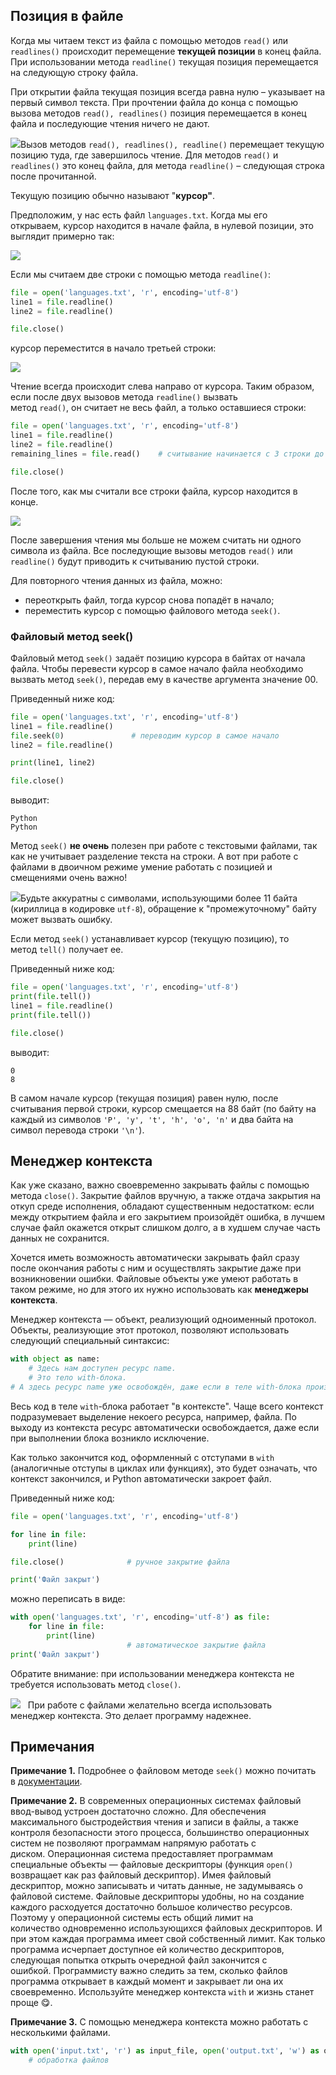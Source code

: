 ## Позиция в файле

Когда мы читаем текст из файла с помощью методов `read()` или `readlines()` происходит перемещение **текущей позиции** в конец файла. При использовании метода `readline()` текущая позиция перемещается на следующую строку файла.

При открытии файла текущая позиция всегда равна нулю – указывает на первый символ текста. При прочтении файла до конца с помощью вызова методов `read(), readlines()` позиция перемещается в конец файла и последующие чтения ничего не дают.

![](https://ucarecdn.com/4b9c38db-3df1-4af7-a7f6-1a51bc5a1f41/)Вызов методов `read(), readlines(), readline()` перемещает текущую позицию туда, где завершилось чтение. Для методов `read()` и `readlines()` это конец файла, для метода `readline()` – следующая строка после прочитанной.

Текущую позицию обычно называют "**курсор"**. 

Предположим, у нас есть файл `languages.txt`. Когда мы его открываем, курсор находится в начале файла, в нулевой позиции, это выглядит примерно так:

![](https://ucarecdn.com/448f886e-cc06-470f-9cd5-6ba571341214/)

Если мы считаем две строки с помощью метода `readline()`:

```python
file = open('languages.txt', 'r', encoding='utf-8')
line1 = file.readline()
line2 = file.readline()

file.close()
```

курсор переместится в начало третьей строки:

![](https://ucarecdn.com/b0362a51-bf99-469c-b306-8a831479b1e0/)

Чтение всегда происходит слева направо от курсора. Таким образом, если после двух вызовов метода `readline()` вызвать метод `read()`, он считает не весь файл, а только оставшиеся строки:

```python
file = open('languages.txt', 'r', encoding='utf-8')
line1 = file.readline()
line2 = file.readline()
remaining_lines = file.read()    # считывание начинается с 3 строки до конца файла

file.close()
```

После того, как мы считали все строки файла, курсор находится в конце.

![](https://ucarecdn.com/95f1fee4-011b-4286-a5c7-62dddab0e54c/)

После завершения чтения мы больше не можем считать ни одного символа из файла. Все последующие вызовы методов `read()` или `readline()` будут приводить к считыванию пустой строки.

Для повторного чтения данных из файла, можно:

- переоткрыть файл, тогда курсор снова попадёт в начало;
- переместить курсор с помощью файлового метода `seek()`.

### Файловый метод seek()

Файловый метод `seek()` задаёт позицию курсора в байтах от начала файла. Чтобы перевести курсор в самое начало файла необходимо вызвать метод `seek()`, передав ему в качестве аргумента значение 00.

Приведенный ниже код:

```python
file = open('languages.txt', 'r', encoding='utf-8')
line1 = file.readline()
file.seek(0)               # переводим курсор в самое начало
line2 = file.readline()

print(line1, line2)

file.close()
```

выводит:

```
Python
Python
```

Метод `seek()` **не очень** полезен при работе с текстовыми файлами, так как не учитывает разделение текста на строки. А вот при работе с файлами в двоичном режиме умение работать с позицией и смещениями очень важно!

![](https://ucarecdn.com/0c41708b-8782-49e0-ac25-61a21948c9d8/)Будьте аккуратны с символами, использующими более 11 байта (кириллица в кодировке `utf-8`), обращение к "промежуточному" байту может вызвать ошибку.

Если метод `seek()` устанавливает курсор (текущую позицию), то метод `tell()` получает ее.

Приведенный ниже код:

```python
file = open('languages.txt', 'r', encoding='utf-8')
print(file.tell())
line1 = file.readline()
print(file.tell())

file.close()
```

выводит:

```no-highlight
0
8
```

В самом начале курсор (текущая позиция) равен нулю, после считывания первой строки, курсор смещается на 88 байт (по байту на каждый из символов `'P', 'y', 't', 'h', 'o', 'n'` и два байта на символ перевода строки `'\n'`).

## Менеджер контекста

Как уже сказано, важно своевременно закрывать файлы с помощью метода `close()`. Закрытие файлов вручную, а также отдача закрытия на откуп среде исполнения, обладают существенным недостатком: если между открытием файла и его закрытием произойдёт ошибка, в лучшем случае файл окажется открыт слишком долго, а в худшем случае часть данных не сохранится.

Хочется иметь возможность автоматически закрывать файл сразу после окончания работы с ним и осуществлять закрытие даже при возникновении ошибки. Файловые объекты уже умеют работать в таком режиме, но для этого их нужно использовать как **менеджеры контекста**.

Менеджер контекста — объект, реализующий одноименный протокол. Объекты, реализующие этот протокол, позволяют использовать следующий специальный синтаксис:

```python
with object as name:
    # Здесь нам доступен ресурс name.
    # Это тело with-блока.
# А здесь ресурс name уже освобождён, даже если в теле with-блока произошла ошибка.
```

Весь код в теле `with`-блока работает "в контексте". Чаще всего контекст подразумевает выделение некоего ресурса, например, файла. По выходу из контекста ресурс автоматически освобождается, даже если при выполнении блока возникло исключение.

Как только закончится код, оформленный с отступами в `with` (аналогичные отступы в циклах или функциях), это будет означать, что контекст закончился, и Python автоматически закроет файл.

Приведенный ниже код:

```python
file = open('languages.txt', 'r', encoding='utf-8')

for line in file:
    print(line)

file.close()              # ручное закрытие файла

print('Файл закрыт')
```

можно переписать в виде:

```python
with open('languages.txt', 'r', encoding='utf-8') as file:
    for line in file:
        print(line)
                          # автоматическое закрытие файла
print('Файл закрыт')
```

Обратите внимание: при использовании менеджера контекста не требуется использовать метод `close()`.

![](https://ucarecdn.com/ebc24404-212c-49c4-9c0f-a292bc48f323/)   При работе с файлами желательно всегда использовать менеджер контекста. Это делает программу надежнее.

## Примечания

**Примечание 1.** Подробнее о файловом методе `seek()` можно почитать в [документации](https://docs.python.org/3/library/io.html#io.TextIOBase.seek).

**Примечание 2.** В современных операционных системах файловый ввод-вывод устроен достаточно сложно. Для обеспечения максимального быстродействия чтения и записи в файлы, а также контроля безопасности этого процесса, большинство операционных систем не позволяют программам напрямую работать с диском. Операционная система предоставляет программам специальные объекты — файловые дескрипторы (функция `open()` возвращает как раз файловый дескриптор). Имея файловый дескриптор, можно записывать и читать данные, не задумываясь о файловой системе. Файловые дескрипторы удобны, но на создание каждого расходуется достаточно большое количество ресурсов. Поэтому у операционной системы есть общий лимит на количество одновременно использующихся файловых дескрипторов. И при этом каждая программа имеет свой собственный лимит. Как только программа исчерпает доступное ей количество дескрипторов, следующая попытка открыть очередной файл закончится с ошибкой. Программисту важно следить за тем, сколько файлов программа открывает в каждый момент и закрывает ли она их своевременно. Используйте менеджер контекста `with` и жизнь станет проще 😋.

**Примечание 3.** С помощью менеджера контекста можно работать с несколькими файлами.

```python
with open('input.txt', 'r') as input_file, open('output.txt', 'w') as output_file:
    # обработка файлов
```